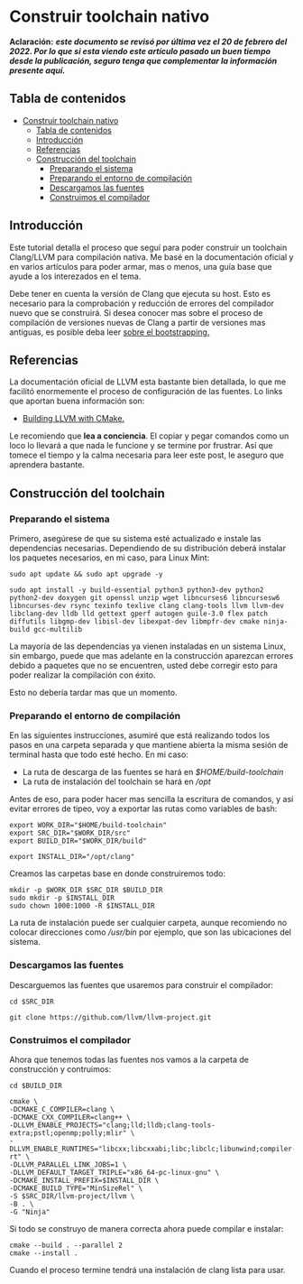 # Construir toolchain nativo

**Aclaración:** ***este documento se revisó por última vez el 20 de febrero del 2022. Por lo que si esta viendo este artículo pasado un buen tiempo desde la publicación, seguro tenga que complementar la información presente aquí.***

## Tabla de contenidos
- [Construir toolchain nativo](#construir-toolchain-nativo)
  - [Tabla de contenidos](#tabla-de-contenidos)
  - [Introducción](#introducción)
  - [Referencias](#referencias)
  - [Construcción del toolchain](#construcción-del-toolchain)
    - [Preparando el sistema](#preparando-el-sistema)
    - [Preparando el entorno de compilación](#preparando-el-entorno-de-compilación)
    - [Descargamos las fuentes](#descargamos-las-fuentes)
    - [Construimos el compilador](#construimos-el-compilador)

## Introducción

Este tutorial detalla el proceso que seguí para poder construir un toolchain Clang/LLVM para compilación nativa. Me basé en la documentación oficial y en varios artículos para poder armar, mas o menos, una guía base que ayude a los interezados en el tema.

Debe tener en cuenta la versión de Clang que ejecuta su host. Esto es necesario para la comprobación y reducción de errores del compilador nuevo que se construirá. Si desea conocer mas sobre el proceso de compilación de versiones nuevas de Clang a partir de versiones mas antiguas, es posible deba leer [sobre el bootstrapping.](https://en.wikipedia.org/wiki/Bootstrapping_(compilers))

## Referencias

La documentación oficial de LLVM esta bastante bien detallada, lo que me facilitó enormemente el proceso de configuración de las fuentes. Lo links que aportan buena información son:

* [Building LLVM with CMake.](https://llvm.org/docs/CMake.html)

Le recomiendo que **lea a conciencia**. El copiar y pegar comandos como un loco lo llevará a que nada le funcione y se termine por frustrar. Así que tomece el tiempo y la calma necesaria para leer este post, le aseguro que aprendera bastante.

## Construcción del toolchain

### Preparando el sistema

Primero, asegúrese de que su sistema esté actualizado e instale las dependencias necesarias. Dependiendo de su distribución deberá instalar los paquetes necesarios, en mi caso, para Linux Mint:

~~~TEXT
sudo apt update && sudo apt upgrade -y

sudo apt install -y build-essential python3 python3-dev python2 python2-dev doxygen git openssl unzip wget libncurses6 libncursesw6 libncurses-dev rsync texinfo texlive clang clang-tools llvm llvm-dev libclang-dev lldb lld gettext gperf autogen guile-3.0 flex patch diffutils libgmp-dev libisl-dev libexpat-dev libmpfr-dev cmake ninja-build gcc-multilib
~~~

La mayoría de las dependencias ya vienen instaladas en un sistema Linux, sin embargo, puede que mas adelante en la construcción aparezcan errores debido a paquetes que no se encuentren, usted debe corregir esto para poder realizar la compilación con éxito.

Esto no debería tardar mas que un momento.

### Preparando el entorno de compilación

En las siguientes instrucciones, asumiré que está realizando todos los pasos en una carpeta separada y que mantiene abierta la misma sesión de terminal hasta que todo esté hecho. En mi caso:

* La ruta de descarga de las fuentes se hará en *$HOME/build-toolchain*
* La ruta de instalación del toolchain se hará en */opt*

Antes de eso, para poder hacer mas sencilla la escritura de comandos, y así evitar errores de tipeo, voy a exportar las rutas como variables de bash:

~~~TEXT
export WORK_DIR="$HOME/build-toolchain"
export SRC_DIR="$WORK_DIR/src"
export BUILD_DIR="$WORK_DIR/build"

export INSTALL_DIR="/opt/clang"
~~~

Creamos las carpetas base en donde construiremos todo:

~~~TEXT
mkdir -p $WORK_DIR $SRC_DIR $BUILD_DIR
sudo mkdir -p $INSTALL_DIR
sudo chown 1000:1000 -R $INSTALL_DIR
~~~

La ruta de instalación puede ser cualquier carpeta, aunque recomiendo no colocar direcciones como */usr/bin* por ejemplo, que son las ubicaciones del sistema.

### Descargamos las fuentes

Descarguemos las fuentes que usaremos para construir el compilador:

~~~TEXT
cd $SRC_DIR

git clone https://github.com/llvm/llvm-project.git
~~~

### Construimos el compilador

Ahora que tenemos todas las fuentes nos vamos a la carpeta de construcción y contruimos:

~~~TEXT
cd $BUILD_DIR

cmake \
-DCMAKE_C_COMPILER=clang \
-DCMAKE_CXX_COMPILER=clang++ \
-DLLVM_ENABLE_PROJECTS="clang;lld;lldb;clang-tools-extra;pstl;openmp;polly;mlir" \
-DLLVM_ENABLE_RUNTIMES="libcxx;libcxxabi;libc;libclc;libunwind;compiler-rt" \
-DLLVM_PARALLEL_LINK_JOBS=1 \
-DLLVM_DEFAULT_TARGET_TRIPLE="x86_64-pc-linux-gnu" \
-DCMAKE_INSTALL_PREFIX=$INSTALL_DIR \
-DCMAKE_BUILD_TYPE="MinSizeRel" \
-S $SRC_DIR/llvm-project/llvm \
-B . \
-G "Ninja"
~~~

Si todo se construyo de manera correcta ahora puede compilar e instalar:

~~~TEXT
cmake --build . --parallel 2
cmake --install .
~~~

Cuando el proceso termine tendrá una instalación de clang lista para usar.